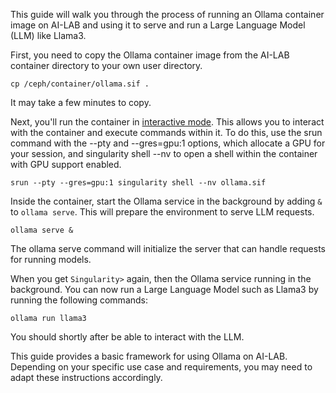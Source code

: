 This guide will walk you through the process of running an Ollama container image on AI-LAB and using it to serve and run a Large Language Model (LLM) like Llama3.

First, you need to copy the Ollama container image from the AI-LAB container directory to your own user directory.

```
cp /ceph/container/ollama.sif .
```

It may take a few minutes to copy.

Next, you'll run the container in [interactive mode](/additional-guides/running-a-container-in-interactive-mode). This allows you to interact with the container and execute commands within it. To do this, use the srun command with the --pty and --gres=gpu:1 options, which allocate a GPU for your session, and singularity shell --nv to open a shell within the container with GPU support enabled.

```
srun --pty --gres=gpu:1 singularity shell --nv ollama.sif
```

Inside the container, start the Ollama service in the background by adding `&` to `ollama serve`. This will prepare the environment to serve LLM requests.

```
ollama serve &
```

The ollama serve command will initialize the server that can handle requests for running models.

When you get `Singularity>` again, then the Ollama service running in the background. You can now run a Large Language Model such as Llama3 by running the following commands:

```
ollama run llama3
```

You should shortly after be able to interact with the LLM.

This guide provides a basic framework for using Ollama on AI-LAB. Depending on your specific use case and requirements, you may need to adapt these instructions accordingly.